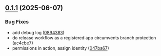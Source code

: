 ## [0.1.1](https://github.com/bebbi/dicom-curate/compare/v0.1.0...v0.1.1) (2025-06-07)


### Bug Fixes

* add debug log ([0894383](https://github.com/bebbi/dicom-curate/commit/08943833e90369805ba513e9a4fa7138a0cab90c))
* do release workflow as a registered app circumvents branch protection ([ac4cbe7](https://github.com/bebbi/dicom-curate/commit/ac4cbe7c2b99a1e6949616c43185f7aab36a3199))
* permissions in action, assign identity ([047ba67](https://github.com/bebbi/dicom-curate/commit/047ba67eda2cbfafcf2a8e0e8d055f6dfb7e5574))

